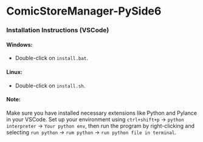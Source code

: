 # ComicStoreManager-PySide6

### Installation Instructions (VSCode)

#### Windows:
- Double-click on `install.bat`.

#### Linux:
- Double-click on `install.sh`.

#### Note:
Make sure you have installed necessary extensions like Python and Pylance in your VSCode. Set up your environment using `ctrl+shift+p` -> `python interpreter` -> `Your python env`, then run the program by right-clicking and selecting `run python` -> `rum python` -> `run python file in terminal`.
